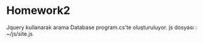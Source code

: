 # Homework2

Jquery kullanarak arama
Database program.cs'te oluşturuluyor.
js dosyası : ~/js/site.js
